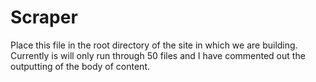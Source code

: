 # Scraper

Place this file in the root directory of the site in which we are building.  Currently is will only run through 50 files and I have commented out the outputting of the body of content.
